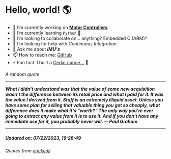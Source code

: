 # Hello, world! 🌎


- 🔧 I’m currently working on [**Motor Controllers**](https://github.com/kyleRhess/MicroMotor)
- 🌱 I’m currently learning `Python` **🐍**
- 👯 I’m looking to collaborate on... anything? Embedded C (ARM)?
- 🤔 I’m looking for help with *Continuous Integration*
- 💬 Ask me about ***IMU's***
- 📫 How to reach me: [GitHub](https://github.com/kyleRhess)
- ⚡ Fun fact: I built a [Cedar canoe...](https://kylerhess.github.io/canoe.html) 🛶

_A random quote_
___
***What I didn't understand was that the value of some new acquisition
wasn't the difference between its retail price and what I paid for it.
It was the value I derived from it. Stuff is an extremely illiquid
asset. Unless you have some plan for selling that valuable thing you got
so cheaply, what difference does it make what it's "worth?" The only way
you're ever going to extract any value from it is to use it. And if you
don't have any immediate use for it, you probably never will.
-- Paul Graham***
___
##### Updated on: 07/22/2023, 19:28:49
###### Quotes from [erickedji](https://gist.github.com/erickedji/68802)